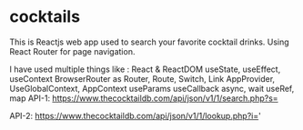 # cocktails
 
This is Reactjs web app used to search your favorite cocktail drinks. Using React Router for page navigation.

I have used multiple things like :
React & ReactDOM
useState, useEffect, useContext
BrowserRouter as Router, Route, Switch, Link
AppProvider, UseGlobalContext, AppContext
useParams
useCallback
async, wait
useRef, map
API-1: https://www.thecocktaildb.com/api/json/v1/1/search.php?s=

API-2: https://www.thecocktaildb.com/api/json/v1/1/lookup.php?i='
